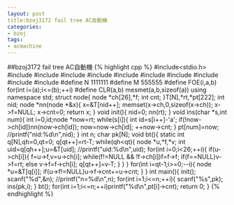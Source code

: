 ```yaml
---
layout: post
title:bzoj3172 fail tree AC自動機 
categories:
- bzoj
tags:
- acmachine
---
```


##bzoj3172 fail tree AC自動機
{% highlight cpp %} 
#include<stdio.h>
#include<cstring>
#include<stack>
#include<queue>
#include<vector>
#include<algorithm>
#include<set>
#include<map>
#include<stack>
#include<queue>
#include<cassert>
#define N 1111111
#define M 555555
#define FOE(i,a,b) for(int i=(a);i<=(b);++i)
#define CLR(a,b) mesmet(a,b,sizeof(a))
using namespace std;
struct node{
	node *ch[26],*f;
	int cnt;
}T[N],*rt,*pt[222];
int nid;
node *nn(node *&x){
	x=&T[nid++];
	memset(x->ch,0,sizeof(x->ch));
	x->f=NULL;
	x->cnt=0;
	return x;
}
void init(){
	nid=0;
	nn(rt);
}
void ins(char *s,int num){
	int i=0,id;node *now=rt;
	while(s[i]){
		int id=s[i++]-'a';
		if(!now->ch[id])nn(now->ch[id]);
		now=now->ch[id];
		++now->cnt;
	}
	pt[num]=now;
	//printf("nid:%d\n",nid);
}
int n;
char pk[N];
void bt(){
	static int q[N],qh=0,qt=0;
	q[qt++]=rt-T;
	while(qh<qt){
		node *u,*f,*v;
		int uid=q[qh++];u=&T[uid];
		//printf("uid:%d\n",uid);
		for(int i=0;i<26;++i){
			if(u->ch[i]){
				f=u->f,v=u->ch[i];
				while(f!=NULL && !f->ch[i])f=f->f;
				if(f==NULL)v->f=rt;
				else v->f=f->ch[i];
				q[qt++]=v-T;
			}
		}
	}
	for(int i=qt-1;i>=0;--i){
		node *u=&T[q[i]];
		if(u->f!=NULL)u->f->cnt+=u->cnt;
	}
}
int main(){
	init();
	scanf("%d",&n);
	//printf("n=%d\n",n);
	for(int i=1;i<=n;++i){
		scanf("%s",pk);
		ins(pk,i);
	}
	bt();
	for(int i=1;i<=n;++i)printf("%d\n",pt[i]->cnt);
	return 0;
}
{% endhighlight %}


